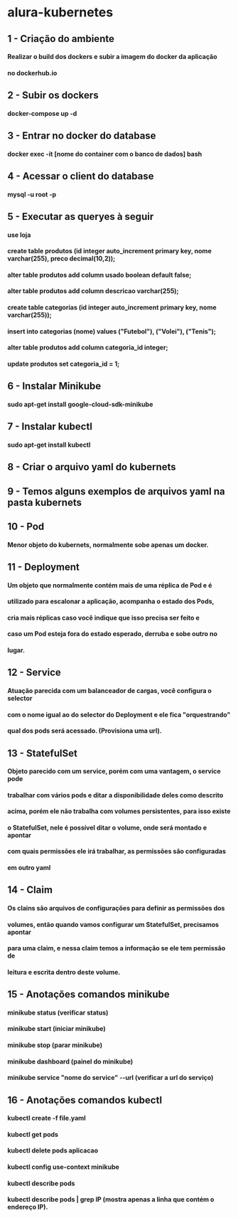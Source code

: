 # alura-kubernetes

## 1 - Criação do ambiente
####  Realizar o build dos dockers e subir a imagem do docker da aplicação 
####  no dockerhub.io
#### 
## 2 - Subir os dockers
####  docker-compose up -d
#### 
## 3 - Entrar no docker do database
####  docker exec -it [nome do container com o banco de dados] bash
#### 
## 4 - Acessar o client do database
####  mysql -u root -p
#### 
## 5 - Executar as queryes à seguir
####  use loja
####  create table produtos (id integer auto_increment primary key, nome varchar(255), preco decimal(10,2));
####  alter table produtos add column usado boolean default false;
####  alter table produtos add column descricao varchar(255);
####  create table categorias (id integer auto_increment primary key, nome varchar(255));
####  insert into categorias (nome) values ("Futebol"), ("Volei"), ("Tenis");
####  alter table produtos add column categoria_id integer;
####  update produtos set categoria_id = 1;
#### 
## 6 - Instalar Minikube
####  sudo apt-get install google-cloud-sdk-minikube
#### 
## 7 - Instalar kubectl
####  sudo apt-get install kubectl
#### 
## 8 - Criar o arquivo yaml do kubernets
#### 
## 9 - Temos alguns exemplos de arquivos yaml na pasta kubernets
#### 
## 10 - Pod
####  Menor objeto do kubernets, normalmente sobe apenas um docker.
#### 
## 11 - Deployment
####  Um objeto que normalmente contém mais de uma réplica de Pod e é 
####  utilizado para escalonar a aplicação, acompanha o estado dos Pods, 
####  cria mais réplicas caso você indique que isso precisa ser feito e 
####  caso um Pod esteja fora do estado esperado, derruba e sobe outro no 
####  lugar.
## 12 - Service
####  Atuação parecida com um balanceador de cargas, você configura o selector 
####  com o nome igual ao do selector do Deployment e ele fica "orquestrando" 
####  qual dos pods será acessado. (Provisiona uma url).
#### 
## 13 - StatefulSet
####  Objeto parecido com um service, porém com uma vantagem, o service pode 
####  trabalhar com vários pods e ditar a disponibilidade deles como descrito 
####  acima, porém ele não trabalha com volumes persistentes, para isso existe 
####  o StatefulSet, nele é possível ditar o volume, onde será montado e apontar 
####  com quais permissões ele irá trabalhar, as permissões são configuradas 
####  em outro yaml
#### 
## 14 - Claim
####  Os clains são arquivos de configurações para definir as permissões dos 
####  volumes, então quando vamos configurar um StatefulSet, precisamos apontar 
####  para uma claim, e nessa claim temos a informação se ele tem permissão de 
####  leitura e escrita dentro deste volume.
#### 
## 15 - Anotações comandos minikube
####  minikube status (verificar status)
####  minikube start (iniciar minikube)
####  minikube stop (parar minikube)
####  minikube dashboard (painel do minikube)
####  minikube service "nome do service" --url (verificar a url do serviço)
#### 
## 16 - Anotações comandos kubectl
####  kubectl create -f file.yaml
####  kubectl get pods
####  kubectl delete pods aplicacao
####  kubectl config use-context minikube
####  kubectl describe pods
####  kubectl describe pods | grep IP (mostra apenas a linha que contém o endereço IP).
